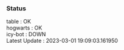 ### Status


table : OK  
hogwarts : OK  
icy-bot : DOWN  
Latest Update : 2023-03-01 19:09:03.161950
